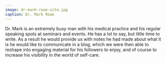 ```yaml
---
image: dr-mark-rowe-site.jpg
caption: Dr. Mark Rowe
---
```


Dr. Mark is an extremely busy man with his medical practice and his regular speaking spots at seminars and events. He has a lot to say, but little time to write. As a result he would provide us with notes he had made about what it is he would like to communicate in a blog, which we were then able to reshape into engaging material for his followers to enjoy, and of course to increase his visibility in the world of self-care.
